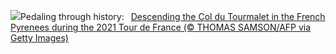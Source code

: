 ![](https://www.bing.com/th?id=OHR.TourCyclists_EN-US0589835009_UHD.jpg&w=1000)Pedaling through history:&nbsp;&ensp;[Descending the Col du Tourmalet in the French Pyrenees during the 2021 Tour de France (© THOMAS SAMSON/AFP via Getty Images)](https://www.bing.com/th?id=OHR.TourCyclists_EN-US0589835009_UHD.jpg)
<br><br/>
